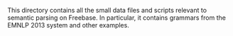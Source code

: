 This directory contains all the small data files and scripts relevant to
semantic parsing on Freebase.  In particular, it contains grammars from the
EMNLP 2013 system and other examples.
